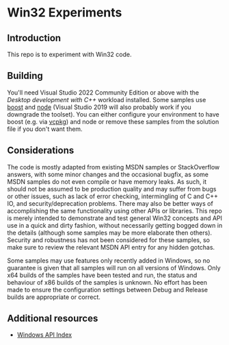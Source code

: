 # Win32 Experiments

## Introduction

This repo is to experiment with Win32 code.

## Building

You'll need Visual Studio 2022 Community Edition or above with the _Desktop development with C++_ workload installed. Some samples use [boost](https://www.boost.org/) and [node](https://nodejs.org/en/) (Visual Studio 2019 will also probably work if you downgrade the toolset). You can either configure your environment to have boost (e.g. via [vcpkg](https://vcpkg.io/)) and node or remove these samples from the solution file if you don't want them.

## Considerations

The code is mostly adapted from existing MSDN samples or StackOverflow answers, with some minor changes and the occasional bugfix, as some MSDN samples do not even compile or have memory leaks. As such, it should not be assumed to be production quality and may suffer from bugs or other issues, such as lack of error checking, intermingling of C and C++ IO, and security/deprecation problems. There may also be better ways of accomplishing the same functionality using other APIs or libraries. This repo is merely intended to demonstrate and test general Win32 concepts and API use in a quick and dirty fashion, without necessarily getting bogged down in the details (although some samples may be more elaborate then others). Security and robustness has not been considered for these samples, so make sure to review the relevant MSDN API entry for any hidden gotchas.

Some samples may use features only recently added in Windows, so no guarantee is given that all samples will run on all versions of Windows. Only x64 builds of the samples have been tested and run, the status and behaviour of x86 builds of the samples is unknown. No effort has been made to ensure the configuration settings between Debug and Release builds are appropriate or correct.

## Additional resources

* [Windows API Index](https://docs.microsoft.com/en-us/windows/win32/apiindex/windows-api-list)
